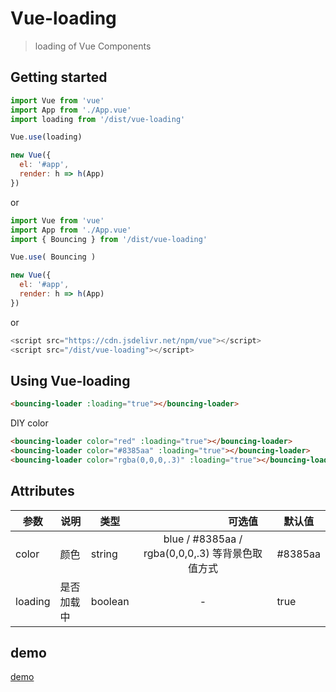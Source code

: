# Vue-loading

> loading of Vue Components

## Getting started

``` js
import Vue from 'vue'
import App from './App.vue'
import loading from '/dist/vue-loading'

Vue.use(loading)

new Vue({
  el: '#app',
  render: h => h(App)
})

```
or

``` js
import Vue from 'vue'
import App from './App.vue'
import { Bouncing } from '/dist/vue-loading'

Vue.use( Bouncing )

new Vue({
  el: '#app',
  render: h => h(App)
})

```

or
``` js
<script src="https://cdn.jsdelivr.net/npm/vue"></script>
<script src="/dist/vue-loading"></script>

```

## Using Vue-loading
``` html 
<bouncing-loader :loading="true"></bouncing-loader>
```

DIY color
``` html
<bouncing-loader color="red" :loading="true"></bouncing-loader>
<bouncing-loader color="#8385aa" :loading="true"></bouncing-loader>
<bouncing-loader color="rgba(0,0,0,.3)" :loading="true"></bouncing-loader>

```

## Attributes
   参数  |  说明  |  类型  |　　　　　　　　可选值　　　　　　　　| 默认值
  -|-|-|:-:|-|
  color| 颜色 | string | blue / #8385aa / rgba(0,0,0,.3) 等背景色取值方式 | #8385aa
  loading|是否加载中| boolean | - | true

## demo 

[demo](http://x-lite.github.io/vue-loading)

